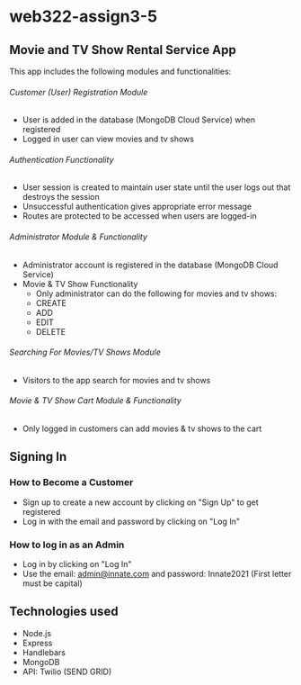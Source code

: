 # web322-assign3-5

## Movie and TV Show Rental Service App

This app includes the following modules and functionalities:
###### Customer (User) Registration Module 
- User is added in the database (MongoDB Cloud Service) when registered
- Logged in user can view movies and tv shows

######  Authentication Functionality
- User session is created to maintain user state until the user logs out that destroys the session
- Unsuccessful authentication gives appropriate error message
- Routes are protected to be accessed when users are logged-in

###### Administrator Module & Functionality
- Administrator account is registered in the database (MongoDB Cloud Service)
- Movie & TV Show Functionality 
  - Only administrator can do the following for movies and tv shows: 
  - CREATE
  - ADD
  - EDIT
  - DELETE
  
###### Searching For Movies/TV Shows Module
- Visitors to the app search for movies and tv shows

###### Movie & TV Show Cart Module & Functionality
- Only logged in customers can add movies & tv shows to the cart

## Signing In
### How to Become a Customer
- Sign up to create a new account by clicking on "Sign Up" to get registered
- Log in with the email and password by clicking on "Log In"

### How to log in as an Admin
- Log in by clicking on "Log In" 
- Use the email: admin@innate.com and password: Innate2021 (First letter must be capital) 

## Technologies used
- Node.js
- Express
- Handlebars
- MongoDB
- API: Twilio (SEND GRID)

